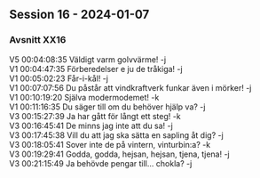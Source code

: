 ## Session 16 - 2024-01-07   

### Avsnitt XX16   
V5 00:04:08:35 Väldigt varm golvvärme! -j  
V1 00:04:47:35 Förberedelser e ju de tråkiga! -j  
V1 00:05:02:23 Får-i-kål! -j  
V1 00:07:07:56 Du påstår att vindkraftverk funkar även i mörker! -j  
V1 00:10:19:20 Själva modermodemet! -k  
V1 00:11:16:35 Du säger till om du behöver hjälp va? -j  
V3 00:15:27:39 Ja har gått för långt ett steg! -k  
V3 00:16:45:41 De minns jag inte att du sa! -j  
V3 00:17:45:38 Vill du att jag ska sätta en sapling åt dig? -j  
V3 00:18:05:41 Sover inte de på vintern, vinturbin:a? -k  
V3 00:19:29:41 Godda, godda, hejsan, hejsan, tjena, tjena! -j  
V3 00:21:15:49 Ja behövde pengar till... chokla? -j  
